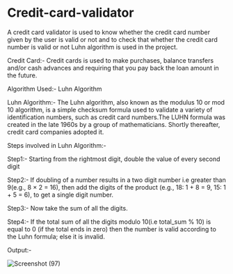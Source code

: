 # Credit-card-validator
A credit card validator is used to know whether the credit card number given by the user is valid or not and to check that whether the credit card number is valid or not Luhn algorithm is used in the project.

Credit Card:- Credit cards is used to make purchases, balance transfers and/or cash advances and requiring that you pay back the loan amount in the future.

Algorithm Used:- Luhn Algorithm

Luhn Algorithm:- The Luhn algorithm, also known as the modulus 10 or mod 10 algorithm, is a simple checksum formula used to validate a variety of identification numbers, such as credit card numbers.The LUHN formula was created in the late 1960s by a group of mathematicians. Shortly thereafter, credit card companies adopted it.

Steps involved in Luhn Algorithm:-

Step1:- Starting from the rightmost digit, double the value of every second digit

Step2:- If doubling of a number results in a two digit number i.e greater than 9(e.g., 8 × 2 = 16), then add the digits of the product (e.g., 18: 1 + 8 = 9, 15: 1 + 5 = 6), to get a single digit number.

Step3:- Now take the sum of all the digits.

Step4:- If the total sum of all the digits modulo 10(i.e total_sum % 10) is equal to 0 (if the total ends in zero) then the number is valid according to the Luhn formula; else it is invalid.

Output:-

![Screenshot (97)](https://user-images.githubusercontent.com/74313477/172047939-570146a9-338d-4f02-9315-07844f550b18.png)
